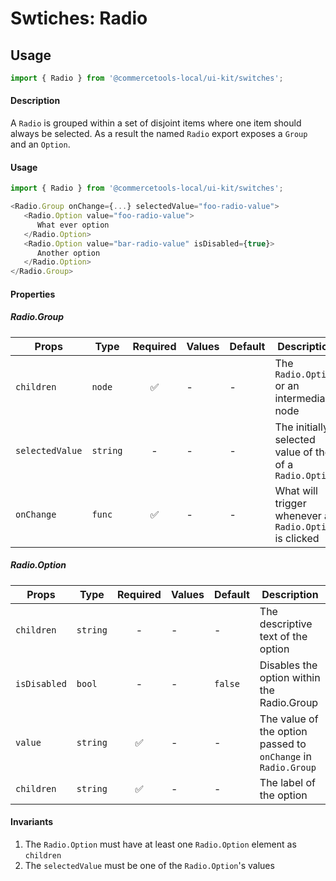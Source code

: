 # Swtiches: Radio

## Usage

```js
import { Radio } from '@commercetools-local/ui-kit/switches';
```

#### Description

A `Radio` is grouped within a set of disjoint items where one item should always
be selected. As a result the named `Radio` export exposes a `Group` and an
`Option`.

#### Usage

```js
import { Radio } from '@commercetools-local/ui-kit/switches';

<Radio.Group onChange={...} selectedValue="foo-radio-value">
   <Radio.Option value="foo-radio-value">
      What ever option
   </Radio.Option>
   <Radio.Option value="bar-radio-value" isDisabled={true}>
      Another option
   </Radio.Option>
</Radio.Group>
```

#### Properties

##### Radio.Group

| Props           | Type     | Required | Values | Default | Description                                             |
| --------------- | -------- | :------: | ------ | ------- | ------------------------------------------------------- |
| `children`      | `node`   |    ✅    | -      | -       | The `Radio.Option` or an intermediary node              |
| `selectedValue` | `string` |    -     | -      | -       | The initially selected value of the of a `Radio.Option` |
| `onChange`      | `func`   |    ✅    | -      | -       | What will trigger whenever an `Radio.Option` is clicked |

##### Radio.Option

| Props        | Type     | Required | Values | Default | Description                                                   |
| ------------ | -------- | :------: | ------ | ------- | ------------------------------------------------------------- |
| `children`   | `string` |    -     | -      | -       | The descriptive text of the option                            |
| `isDisabled` | `bool`   |    -     | -      | `false` | Disables the option within the Radio.Group                    |
| `value`      | `string` |    ✅    | -      | -       | The value of the option passed to `onChange` in `Radio.Group` |
| `children`   | `string` |    ✅    | -      | -       | The label of the option                                       |

#### Invariants

1. The `Radio.Option` must have at least one `Radio.Option` element as
   `children`
2. The `selectedValue` must be one of the `Radio.Option`'s values
